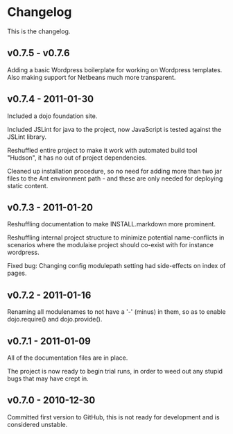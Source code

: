 
Changelog
===============================================================================

This is the changelog.


v0.7.5 - v0.7.6
-------------------------------------------------------------------------------

Adding a basic Wordpress boilerplate for working on Wordpress templates. Also
making support for Netbeans much more transparent.



v0.7.4 - 2011-01-30
-------------------------------------------------------------------------------

Included a dojo foundation site.

Included JSLint for java to the project, now JavaScript is tested against the
JSLint library.

Reshuffled entire project to make it work with automated build tool "Hudson", 
it has no out of project dependencies. 

Cleaned up installation procedure, so no need for adding more than two jar
files to the Ant environment path - and these are only needed for deploying
static content.


v0.7.3 - 2011-01-20
-------------------------------------------------------------------------------

Reshuffling documentation to make INSTALL.markdown more prominent. 

Reshuffling internal project structure to minimize potential name-conflicts in
scenarios where the modulaise project should co-exist with for instance
wordpress.

Fixed bug: Changing config modulepath setting had side-effects on index of
pages.


v0.7.2 - 2011-01-16
-------------------------------------------------------------------------------

Renaming all modulenames to not have a '-' (minus) in them, so as to enable
dojo.require() and dojo.provide().


v0.7.1 - 2011-01-09
-------------------------------------------------------------------------------

All of the documentation files are in place.

The project is now ready to begin trial runs, in order to weed out any stupid 
bugs that may have crept in.


v0.7.0 - 2010-12-30
-------------------------------------------------------------------------------

Committed first version to GitHub, this is not ready for development and is
considered unstable.